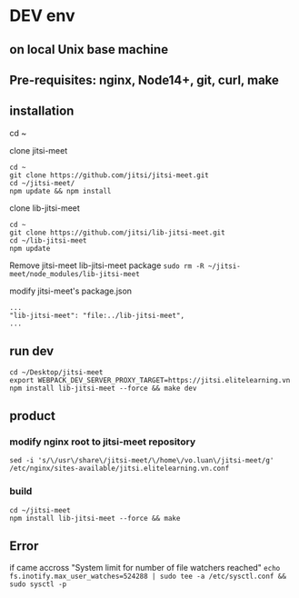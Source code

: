 # DEV env
## on local Unix base machine
## Pre-requisites: nginx, Node14+, git, curl, make
## installation
cd ~

clone jitsi-meet

````
cd ~
git clone https://github.com/jitsi/jitsi-meet.git
cd ~/jitsi-meet/
npm update && npm install
````


clone lib-jitsi-meet

````
cd ~
git clone https://github.com/jitsi/lib-jitsi-meet.git
cd ~/lib-jitsi-meet
npm update
````

Remove jitsi-meet lib-jitsi-meet package
```sudo rm -R ~/jitsi-meet/node_modules/lib-jitsi-meet```


modify jitsi-meet's package.json
````
...
"lib-jitsi-meet": "file:../lib-jitsi-meet",
...
````

## run dev
````
cd ~/Desktop/jitsi-meet
export WEBPACK_DEV_SERVER_PROXY_TARGET=https://jitsi.elitelearning.vn
npm install lib-jitsi-meet --force && make dev
````


## product
### modify nginx root to jitsi-meet repository
```sed -i 's/\/usr\/share\/jitsi-meet/\/home\/vo.luan\/jitsi-meet/g' /etc/nginx/sites-available/jitsi.elitelearning.vn.conf```

### build
````
cd ~/jitsi-meet
npm install lib-jitsi-meet --force && make
````

## Error
if came accross "System limit for number of file watchers reached"
```echo fs.inotify.max_user_watches=524288 | sudo tee -a /etc/sysctl.conf && sudo sysctl -p```
